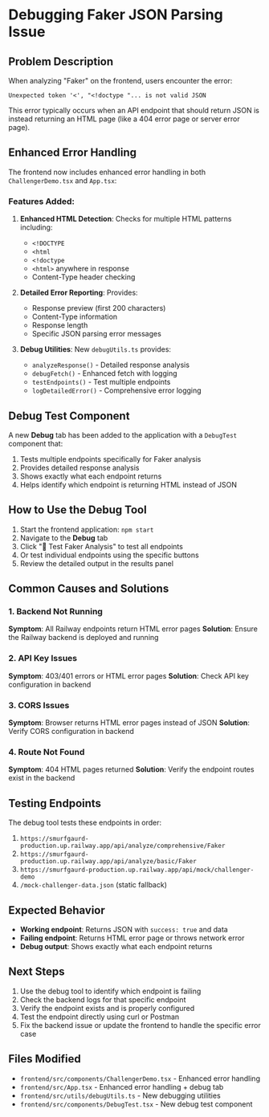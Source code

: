 # Debugging Faker JSON Parsing Issue

## Problem Description
When analyzing "Faker" on the frontend, users encounter the error:
```
Unexpected token '<', "<!doctype "... is not valid JSON
```

This error typically occurs when an API endpoint that should return JSON is instead returning an HTML page (like a 404 error page or server error page).

## Enhanced Error Handling

The frontend now includes enhanced error handling in both `ChallengerDemo.tsx` and `App.tsx`:

### Features Added:
1. **Enhanced HTML Detection**: Checks for multiple HTML patterns including:
   - `<!DOCTYPE`
   - `<html`
   - `<!doctype`
   - `<html>` anywhere in response
   - Content-Type header checking

2. **Detailed Error Reporting**: Provides:
   - Response preview (first 200 characters)
   - Content-Type information
   - Response length
   - Specific JSON parsing error messages

3. **Debug Utilities**: New `debugUtils.ts` provides:
   - `analyzeResponse()` - Detailed response analysis
   - `debugFetch()` - Enhanced fetch with logging
   - `testEndpoints()` - Test multiple endpoints
   - `logDetailedError()` - Comprehensive error logging

## Debug Test Component

A new **Debug** tab has been added to the application with a `DebugTest` component that:

1. Tests multiple endpoints specifically for Faker analysis
2. Provides detailed response analysis
3. Shows exactly what each endpoint returns
4. Helps identify which endpoint is returning HTML instead of JSON

## How to Use the Debug Tool

1. Start the frontend application: `npm start`
2. Navigate to the **Debug** tab
3. Click "🧪 Test Faker Analysis" to test all endpoints
4. Or test individual endpoints using the specific buttons
5. Review the detailed output in the results panel

## Common Causes and Solutions

### 1. Backend Not Running
**Symptom**: All Railway endpoints return HTML error pages
**Solution**: Ensure the Railway backend is deployed and running

### 2. API Key Issues
**Symptom**: 403/401 errors or HTML error pages
**Solution**: Check API key configuration in backend

### 3. CORS Issues
**Symptom**: Browser returns HTML error pages instead of JSON
**Solution**: Verify CORS configuration in backend

### 4. Route Not Found
**Symptom**: 404 HTML pages returned
**Solution**: Verify the endpoint routes exist in the backend

## Testing Endpoints

The debug tool tests these endpoints in order:
1. `https://smurfgaurd-production.up.railway.app/api/analyze/comprehensive/Faker`
2. `https://smurfgaurd-production.up.railway.app/api/analyze/basic/Faker`
3. `https://smurfgaurd-production.up.railway.app/api/mock/challenger-demo`
4. `/mock-challenger-data.json` (static fallback)

## Expected Behavior

- **Working endpoint**: Returns JSON with `success: true` and data
- **Failing endpoint**: Returns HTML error page or throws network error
- **Debug output**: Shows exactly what each endpoint returns

## Next Steps

1. Use the debug tool to identify which endpoint is failing
2. Check the backend logs for that specific endpoint
3. Verify the endpoint exists and is properly configured
4. Test the endpoint directly using curl or Postman
5. Fix the backend issue or update the frontend to handle the specific error case

## Files Modified

- `frontend/src/components/ChallengerDemo.tsx` - Enhanced error handling
- `frontend/src/App.tsx` - Enhanced error handling + debug tab
- `frontend/src/utils/debugUtils.ts` - New debugging utilities
- `frontend/src/components/DebugTest.tsx` - New debug test component 